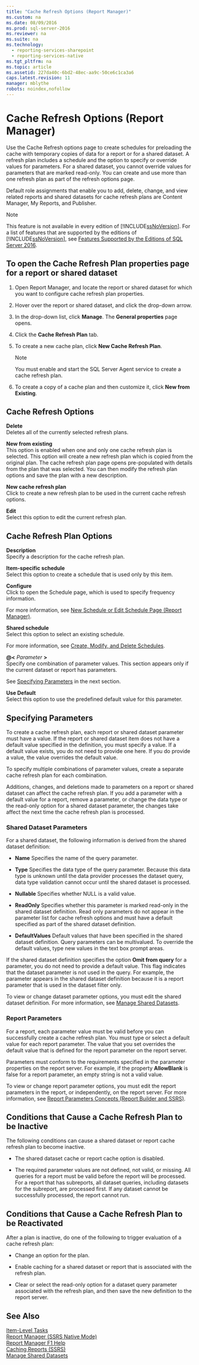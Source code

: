 ```yaml
---
title: "Cache Refresh Options (Report Manager)"
ms.custom: na
ms.date: 08/09/2016
ms.prod: sql-server-2016
ms.reviewer: na
ms.suite: na
ms.technology: 
  - reporting-services-sharepoint
  - reporting-services-native
ms.tgt_pltfrm: na
ms.topic: article
ms.assetid: 227da40c-6bd2-48ec-aa9c-50ce6c1ca3a6
caps.latest.revision: 11
manager: mblythe
robots: noindex,nofollow
---
```

# Cache Refresh Options (Report Manager)
Use the Cache Refresh options page to create schedules for preloading the cache with temporary copies of data for a report or for a shared dataset. A refresh plan includes a schedule and the option to specify or override values for parameters. For a shared dataset, you cannot override values for parameters that are marked read-only. You can create and use more than one refresh plan as part of the refresh options page.  
  
 Default role assignments that enable you to add, delete, change, and view related reports and shared datasets for cache refresh plans are Content Manager, My Reports, and Publisher.  
  
> [!NOTE]  
>  This feature is not available in every edition of [!INCLUDE[ssNoVersion](../../Topics/TopicNameContainA/tokens/ssNoVersion_md.md)]. For a list of features that are supported by the editions of [!INCLUDE[ssNoVersion](../../Topics/TopicNameContainA/tokens/ssNoVersion_md.md)], see [Features Supported by the Editions of SQL Server 2016](../../Topics/TopicNameNotContainA/Features-Supported-by-the-Editions-of-SQL-Server-2016.md).  
  
## To open the Cache Refresh Plan properties page for a report or shared dataset  
  
1.  Open Report Manager, and locate the report or shared dataset for which you want to configure cache refresh plan properties.  
  
2.  Hover over the report or shared dataset, and click the drop-down arrow.  
  
3.  In the drop-down list, click **Manage**. The **General properties** page opens.  
  
4.  Click the **Cache Refresh Plan** tab.  
  
5.  To create a new cache plan, click **New Cache Refresh Plan**.  
  
    > [!NOTE]  
    >  You must enable and start the SQL Server Agent service to create a cache refresh plan.  
  
6.  To create a copy of a cache plan and then customize it, click **New from Existing**.  
  
## Cache Refresh Options  
 **Delete**  
 Deletes all of the currently selected refresh plans.  
  
 **New from existing**  
 This option is enabled when one and only one cache refresh plan is selected. This option will create a new refresh plan which is copied from the original plan. The cache refresh plan page opens pre-populated with details from the plan that was selected. You can then modify the refresh plan options and save the plan with a new description.  
  
 **New cache refresh plan**  
 Click to create a new refresh plan to be used in the current cache refresh options.  
  
 **Edit**  
 Select this option to edit the current refresh plan.  
  
## Cache Refresh Plan Options  
 **Description**  
 Specify a description for the cache refresh plan.  
  
 **Item-specific schedule**  
 Select this option to create a schedule that is used only by this item.  
  
 **Configure**  
 Click to open the Schedule page, which is used to specify frequency information.  
  
 For more information, see [New Schedule or Edit Schedule Page (Report Manager)](../../Topics/TopicNameNotContainA/New-Schedule-or-Edit-Schedule-Page--Report-Manager-.md).  
  
 **Shared schedule**  
 Select this option to select an existing schedule.  
  
 For more information, see [Create, Modify, and Delete Schedules](../../Topics/TopicNameNotContainA/Create--Modify--and-Delete-Schedules.md).  
  
 **@<** *Parameter* **>**  
 Specify one combination of parameter values. This section appears only if the current dataset or report has parameters.  
  
 See [Specifying Parameters](#Parameters) in the next section.  
  
 **Use Default**  
 Select this option to use the predefined default value for this parameter.  
  
##  <a name="Parameters"></a> Specifying Parameters  
 To create a cache refresh plan, each report or shared dataset parameter must have a value. If the report or shared dataset item does not have a default value specified in the definition, you must specify a value. If a default value exists, you do not need to provide one here. If you do provide a value, the value overrides the default value.  
  
 To specify multiple combinations of parameter values, create a separate cache refresh plan for each combination.  
  
 Additions, changes, and deletions made to parameters on a report or shared dataset can affect the cache refresh plan. If you add a parameter with a default value for a report, remove a parameter, or change the data type or the read-only option for a shared dataset parameter, the changes take affect the next time the cache refresh plan is processed.  
  
### Shared Dataset Parameters  
 For a shared dataset, the following information is derived from the shared dataset definition:  
  
-   **Name** Specifies the name of the query parameter.  
  
-   **Type** Specifies the data type of the query parameter. Because this data type is unknown until the data provider processes the dataset query, data type validation cannot occur until the shared dataset is processed.  
  
-   **Nullable** Specifies whether NULL is a valid value.  
  
-   **ReadOnly** Specifies whether this parameter is marked read-only in the shared dataset definition. Read only parameters do not appear in the parameter list for cache refresh options and must have a default specified as part of the shared dataset definition.  
  
-   **DefaultValues** Default values that have been specified in the shared dataset definition. Query parameters can be multivalued. To override the default values, type new values in the text box prompt areas.  
  
 If the shared dataset definition specifies the option **Omit from query** for a parameter, you do not need to provide a default value. This flag indicates that the dataset parameter is not used in the query. For example, the parameter appears in the shared dataset definition because it is a report parameter that is used in the dataset filter only.  
  
 To view or change dataset parameter options, you must edit the shared dataset definition. For more information, see [Manage Shared Datasets](../../Topics/TopicNameNotContainA/Manage-Shared-Datasets.md).  
  
### Report Parameters  
 For a report, each parameter value must be valid before you can successfully create a cache refresh plan. You must type or select a default value for each report parameter. The value that you set overrides the default value that is defined for the report parameter on the report server.  
  
 Parameters must conform to the requirements specified in the parameter properties on the report server. For example, if the property **AllowBlank** is false for a report parameter, an empty string is not a valid value.  
  
 To view or change report parameter options, you must edit the report parameters in the report, or independently, on the report server. For more information, see [Report Parameters Concepts (Report Builder and SSRS)](../../Topics/TopicNameNotContainA/Report-Parameters-Concepts--Report-Builder-and-SSRS-.md).  
  
## Conditions that Cause a Cache Refresh Plan to be Inactive  
 The following conditions can cause a shared dataset or report cache refresh plan to become inactive.  
  
-   The shared dataset cache or report cache option is disabled.  
  
-   The required parameter values are not defined, not valid, or missing. All queries for a report must be valid before the report will be processed. For a report that has subreports, all dataset queries, including datasets for the subreport, are processed first. If any dataset cannot be successfully processed, the report cannot run.  
  
## Conditions that Cause a Cache Refresh Plan to be Reactivated  
 After a plan is inactive, do one of the following to trigger evaluation of a cache refresh plan:  
  
-   Change an option for the plan.  
  
-   Enable caching for a shared dataset or report that is associated with the refresh plan.  
  
-   Clear or select the read-only option for a dataset query parameter associated with the refresh plan, and then save the new definition to the report server.  
  
## See Also  
 [Item-Level Tasks](../../Topics/TopicNameNotContainA/Item-Level-Tasks.md)   
 [Report Manager  (SSRS Native Mode)](../../Topics/TopicNameNotContainA/Report-Manager---SSRS-Native-Mode-.md)   
 [Report Manager F1 Help](../../Topics/TopicNameNotContainA/Report-Manager-F1-Help.md)   
 [Caching Reports (SSRS)](../../Topics/TopicNameNotContainA/Caching-Reports--SSRS-.md)   
 [Manage Shared Datasets](../../Topics/TopicNameNotContainA/Manage-Shared-Datasets.md)
